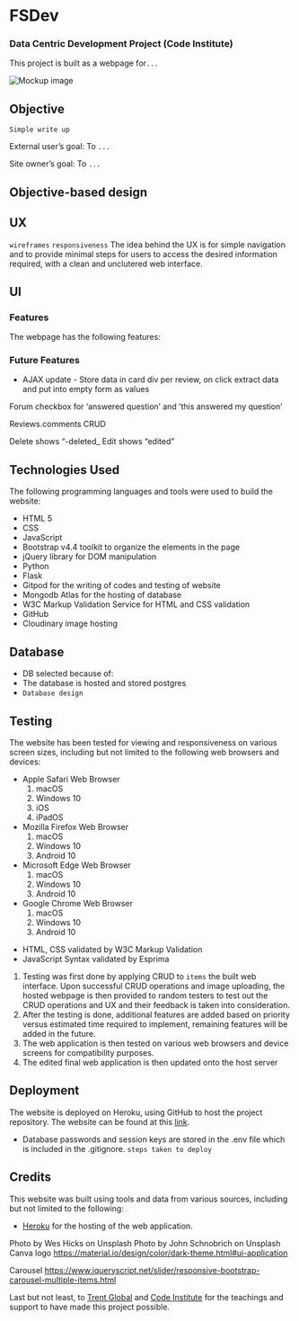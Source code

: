 # FSDev
### Data Centric Development Project (Code Institute)

This project is built as a webpage for`...`

![Mockup image](`url` "Devices Mockup")

## Objective
`Simple write up`

External user’s goal:
To `...`

Site owner’s goal:
To `...`

## Objective-based design

## UX 
`wireframes` `responsiveness`
The idea behind the UX is for simple navigation and to provide minimal steps for users to access the desired information required, with a clean and unclutered web interface.


## UI

### Features
The webpage has the following features:
<!-- 
- The home page layout displays the image of the restaurant in a structured and standardized format with essential information within one glance. 
- Only key information is reflected to prevent overcrowding of the home page. 
- Information can be easily retrieved by clicking on the image of the restaurant or the “View More” button. 
- Upon hovering of the mouse over the logo, the logo will be highlighted. 
    - Blue is used as a neutral colour to indicate update. 
    - Red is used for delete to ensure that users do not click on the button. 
    - Green is used for addititional information.
    - Dark grey is to indicate navigating backwards.
- Consistent background  across all the webpages. -->

### Future Features
- AJAX update - Store data in card div per review, on click extract data and put into empty form as values 

Forum checkbox for ‘answered question’ and ’this answered my question’

Reviews.comments CRUD

Delete shows “-deleted_
Edit shows “edited”


## Technologies Used
The following programming languages and tools were used to build the website:
* HTML 5
* CSS 
* JavaScript 
* Bootstrap v4.4 toolkit to organize the elements in the page
* jQuery library for DOM manipulation
* Python 
* Flask
* Gitpod for the writing of codes and testing of website
* Mongodb Atlas for the hosting of database
* W3C Markup Validation Service for HTML and CSS validation
* GitHub
* Cloudinary image hosting

## Database
- DB selected because of:
- The database is hosted and stored postgres
- `Database design`

## Testing
The website has been tested for viewing and responsiveness on various screen sizes, including but not limited to the following web browsers and devices:

* Apple Safari Web Browser
    1. macOS 
    2. Windows 10
    3. iOS
    4. iPadOS
* Mozilla Firefox Web Browser
    1. macOS
    2. Windows 10
    3. Android 10
* Microsoft Edge Web Browser
    1. macOS
    2. Windows 10
    3. Android 10
* Google Chrome Web Browser
    1. macOS
    2. Windows 10
    3. Android 10

- HTML, CSS validated by W3C Markup Validation
- JavaScript Syntax validated by Esprima

1. Testing was first done by applying CRUD to `items` the built web interface. Upon successful CRUD operations and image uploading, the hosted webpage is then provided to random testers to test out the CRUD operations and UX and their feedback is taken into consideration.
2. After the testing is done, additional features are added based on priority versus estimated time required to implement, remaining features will be added in the future. 
3. The web application is then tested on various web browsers and device screens for compatibility purposes.
4. The edited final web application is then updated onto the host server

## Deployment
The website is deployed on Heroku, using GitHub to host the project repository. The website can be found at this [link](http://foodiereview.herokuapp.com).
- Database passwords and session keys are stored in the .env file which is included in the .gitignore.
`steps taken to deploy`

## Credits
This website was built using tools and data from various sources, including but not limited to the following:

- [Heroku](https://www.heroku.com) for the hosting of the web application.

Photo by Wes Hicks on Unsplash
Photo by John Schnobrich on Unsplash
Canva logo
https://material.io/design/color/dark-theme.html#ui-application

Carousel
https://www.jqueryscript.net/slider/responsive-bootstrap-carousel-multiple-items.html

Last but not least, to [Trent Global](https://www.trentglobal.edu.sg/diplomainsoftwaredevelopment/?gclid=EAIaIQobChMI8M3ezf6t6QIV2BwrCh2R6A44EAAYASAAEgL6__D_BwE) and [Code Institute](https://codeinstitute.net) for the teachings and support to have made this project possible. 